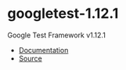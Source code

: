 # googletest-1.12.1

Google Test Framework v1.12.1

- [Documentation](https://github.com/google/googletest)
- [Source](https://github.com/google/googletest/releases/tag/release-1.12.1)